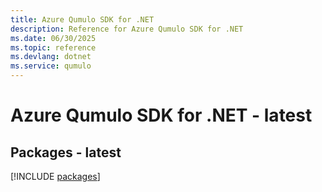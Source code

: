 ```yaml
---
title: Azure Qumulo SDK for .NET
description: Reference for Azure Qumulo SDK for .NET
ms.date: 06/30/2025
ms.topic: reference
ms.devlang: dotnet
ms.service: qumulo
---
```

# Azure Qumulo SDK for .NET - latest
## Packages - latest
[!INCLUDE [packages](qumulo-index.md)]